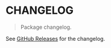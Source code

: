 # CHANGELOG

> Package changelog.

See [GitHub Releases](https://github.com/stdlib-js/assert-is-dataview/releases) for the changelog.